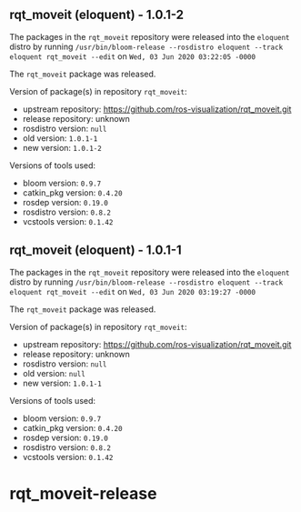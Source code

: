 ## rqt_moveit (eloquent) - 1.0.1-2

The packages in the `rqt_moveit` repository were released into the `eloquent` distro by running `/usr/bin/bloom-release --rosdistro eloquent --track eloquent rqt_moveit --edit` on `Wed, 03 Jun 2020 03:22:05 -0000`

The `rqt_moveit` package was released.

Version of package(s) in repository `rqt_moveit`:

- upstream repository: https://github.com/ros-visualization/rqt_moveit.git
- release repository: unknown
- rosdistro version: `null`
- old version: `1.0.1-1`
- new version: `1.0.1-2`

Versions of tools used:

- bloom version: `0.9.7`
- catkin_pkg version: `0.4.20`
- rosdep version: `0.19.0`
- rosdistro version: `0.8.2`
- vcstools version: `0.1.42`


## rqt_moveit (eloquent) - 1.0.1-1

The packages in the `rqt_moveit` repository were released into the `eloquent` distro by running `/usr/bin/bloom-release --rosdistro eloquent --track eloquent rqt_moveit --edit` on `Wed, 03 Jun 2020 03:19:27 -0000`

The `rqt_moveit` package was released.

Version of package(s) in repository `rqt_moveit`:

- upstream repository: https://github.com/ros-visualization/rqt_moveit.git
- release repository: unknown
- rosdistro version: `null`
- old version: `null`
- new version: `1.0.1-1`

Versions of tools used:

- bloom version: `0.9.7`
- catkin_pkg version: `0.4.20`
- rosdep version: `0.19.0`
- rosdistro version: `0.8.2`
- vcstools version: `0.1.42`


# rqt_moveit-release
